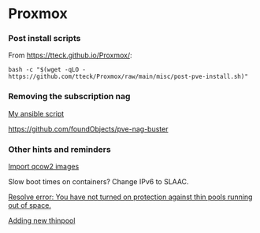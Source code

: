 # Proxmox

### Post install scripts

From <https://tteck.github.io/Proxmox/>:

`bash -c "$(wget -qLO - https://github.com/tteck/Proxmox/raw/main/misc/post-pve-install.sh)"`

### Removing the subscription nag

[My ansible script](https://github.com/sachapan/ansible/blob/main/playbooks/proxmox-nag.yml)

https://github.com/foundObjects/pve-nag-buster

### Other hints and reminders

[Import qcow2 images](https://ostechnix.com/import-qcow2-into-proxmox/)

Slow boot times on containers?  Change IPv6 to SLAAC.

[Resolve error: You have not turned on protection against thin pools running out of space.](https://www.thegeekdiary.com/how-to-enable-the-automatic-extension-for-a-thin-lvm-volume/)

[Adding new thinpool](https://www.diytechguru.com/2020/12/12/create-lvm-thin-pool-in-proxmox/)
